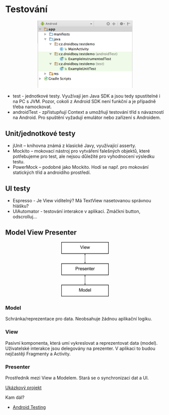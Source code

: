 # Testování
<div style="text-align: center;">
    <img src="./img/10-structure.png" alt="Anonymní třída" style="max-width: 300px;" />
</div>

* test - jednotkové testy. Využívají jen Java SDK a jsou tedy spustitelné i na PC s JVM. Pozor, cokoli z Android SDK není funkční a je případně třeba namockovat.
* androidTest - zpřístupňují Context a umožňují testování tříd s návazností na Android. Pro spuštění vyžadují emulátor nebo zařízení s Androidem.


## Unit/jednotkové testy
* jUnit – knihovna známá z klasické Javy, využívající asserty.
* Mockito – mokovací nástroj pro vytváření falešných objektů, které potřebujeme pro test, ale nejsou důležité pro vyhodnocení výsledku testu.
* PowerMock – podobné jako Mockito. Hodí se např. pro mokování statických tříd a androidího prostředí.

## UI testy
* Espresso - Je View viditelný? Má TextView nasetovanou správnou hlášku?
* UIAutomator - testování interakce v aplikaci. Zmáčkni button, odscrolluj...

## Model View Presenter
<div style="text-align: center;">
    <img src="./img/10-mvp.png" alt="MVP" style="max-width: 150px;" />
</div>

### Model
Schránka/reprezentace pro data. Neobsahuje žádnou aplikační logiku.

### View
Pasivní komponenta, která umí vykreslovat a reprezentovat data (model). Uživatelské interakce jsou delegovány na prezenter. V aplikaci to budou nejčastěji Fragmenty a Activity.

### Presenter
Prostředník mezi View a Modelem. Stará se o synchronizaci dat a UI.

[Ukázkový projekt](https://github.com/jonasevcik/AndroidTestingDemo)

Kam dál?
* [Android Testing](https://codelabs.developers.google.com/codelabs/android-testing/)

